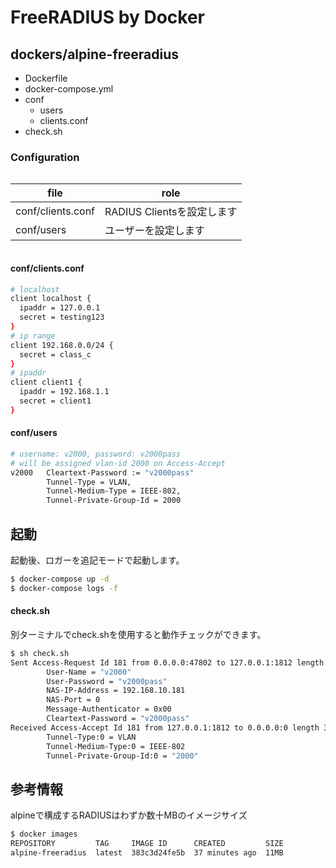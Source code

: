 # FreeRADIUS by Docker

## dockers/alpine-freeradius
* Dockerfile
* docker-compose.yml
* conf
  * users
  * clients.conf
* check.sh

### Configuration

<div style="float:left;">

| file | role |
| - | - |
| conf/clients.conf | RADIUS Clientsを設定します | 
| conf/users | ユーザーを設定します | 

</div><div style="clear: both;"></div>

#### conf/clients.conf

```bash
# localhost
client localhost {
  ipaddr = 127.0.0.1
  secret = testing123
}
# ip range
client 192.168.0.0/24 {
  secret = class_c
}
# ipaddr
client client1 {
  ipaddr = 192.168.1.1
  secret = client1
}
```

#### conf/users
```bash
# username: v2000, password: v2000pass
# will be assigned vlan-id 2000 on Access-Accept
v2000   Cleartext-Password := "v2000pass"
        Tunnel-Type = VLAN,
        Tunnel-Medium-Type = IEEE-802,
        Tunnel-Private-Group-Id = 2000
```

## 起動

起動後、ロガーを追記モードで起動します。
```bash
$ docker-compose up -d
$ docker-compose logs -f
```

#### check.sh
別ターミナルでcheck.shを使用すると動作チェックができます。
```bash
$ sh check.sh
Sent Access-Request Id 181 from 0.0.0.0:47802 to 127.0.0.1:1812 length 75
        User-Name = "v2000"
        User-Password = "v2000pass"
        NAS-IP-Address = 192.168.10.181
        NAS-Port = 0
        Message-Authenticator = 0x00
        Cleartext-Password = "v2000pass"
Received Access-Accept Id 181 from 127.0.0.1:1812 to 0.0.0.0:0 length 38
        Tunnel-Type:0 = VLAN
        Tunnel-Medium-Type:0 = IEEE-802
        Tunnel-Private-Group-Id:0 = "2000"
```

## 参考情報

alpineで構成するRADIUSはわずか数十MBのイメージサイズ
```bash
$ docker images
REPOSITORY         TAG     IMAGE ID      CREATED         SIZE
alpine-freeradius  latest  383c3d24fe5b  37 minutes ago  11MB
```

